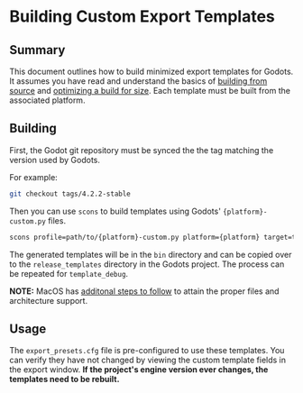 # Building Custom Export Templates

## Summary

This document outlines how to build minimized export templates for Godots. It assumes you have read and understand the basics of [building from source](https://docs.godotengine.org/en/stable/contributing/development/compiling/index.html) and [optimizing a build for size](https://docs.godotengine.org/en/stable/contributing/development/compiling/optimizing_for_size.html). Each template must be built from the associated platform.

## Building

First, the Godot git repository must be synced the the tag matching the version used by Godots.

For example:

```sh
git checkout tags/4.2.2-stable
```

Then you can use `scons` to build templates using Godots' `{platform}-custom.py` files.

```sh
scons profile=path/to/{platform}-custom.py platform={platform} target=template_release
```

The generated templates will be in the `bin` directory and can be copied over to the `release_templates` directory in the Godots project. The process can be repeated for `template_debug`.

**NOTE:** MacOS has [additonal steps to follow](https://docs.godotengine.org/en/stable/contributing/development/compiling/compiling_for_macos.html#building-export-templates) to attain the proper files and architecture support.

## Usage

The `export_presets.cfg` file is pre-configured to use these templates. You can verify they have not changed by viewing the custom template fields in the export window. **If the project's engine version ever changes, the templates need to be rebuilt.**
